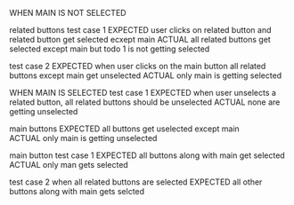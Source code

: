 

  
WHEN MAIN IS NOT SELECTED 

related buttons 
test case 1 
EXPECTED user clicks on related button and  related button get selected ecxept main 
ACTUAL all related buttons get selected except main but todo 1 is not getting selected 


test case 2 
EXPECTED when user clicks on the main button all related buttons except main get unselected 
ACTUAL only main is getting selected 


WHEN MAIN IS SELECTED 
test case 1 
EXPECTED when user unselects a related button, all related buttons should be unselected 
ACTUAL none are getting unselected 

main buttons 
EXPECTED all buttons get uselected except main  
ACTUAL  only main is getting unselected 


main button 
test case 1 
EXPECTED all buttons along with main get selected 
ACTUAL only man gets selected 

test case 2 when all related buttons are selected 
EXPECTED all other buttons along with main gets selcted 





































